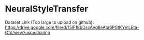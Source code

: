 # NeuralStyleTransfer

Dataset Link (Too large to upload on github): https://drive.google.com/file/d/15IF18bDscAVg8eAta6PGtKYmLEta-Ofd/view?usp=sharing
